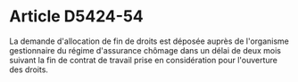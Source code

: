 # Article D5424-54

  
La demande d'allocation de fin de droits est déposée auprès de l'organisme gestionnaire du régime d'assurance chômage dans un délai de deux mois suivant la fin de contrat de travail prise en considération pour l'ouverture des droits.